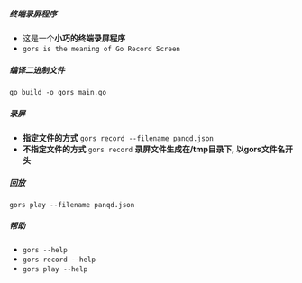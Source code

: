 ##### 终端录屏程序
- 这是一个**小巧的终端录屏程序**
- `gors is the meaning of Go Record Screen`

##### 编译二进制文件
`go build -o gors main.go`

##### 录屏
- **指定文件的方式** `gors record --filename panqd.json`
- **不指定文件的方式** `gors record` **录屏文件生成在/tmp目录下, 以gors文件名开头**

##### 回放
`gors play --filename panqd.json`

##### 帮助
- `gors --help`
- `gors record --help`
- `gors play --help`
